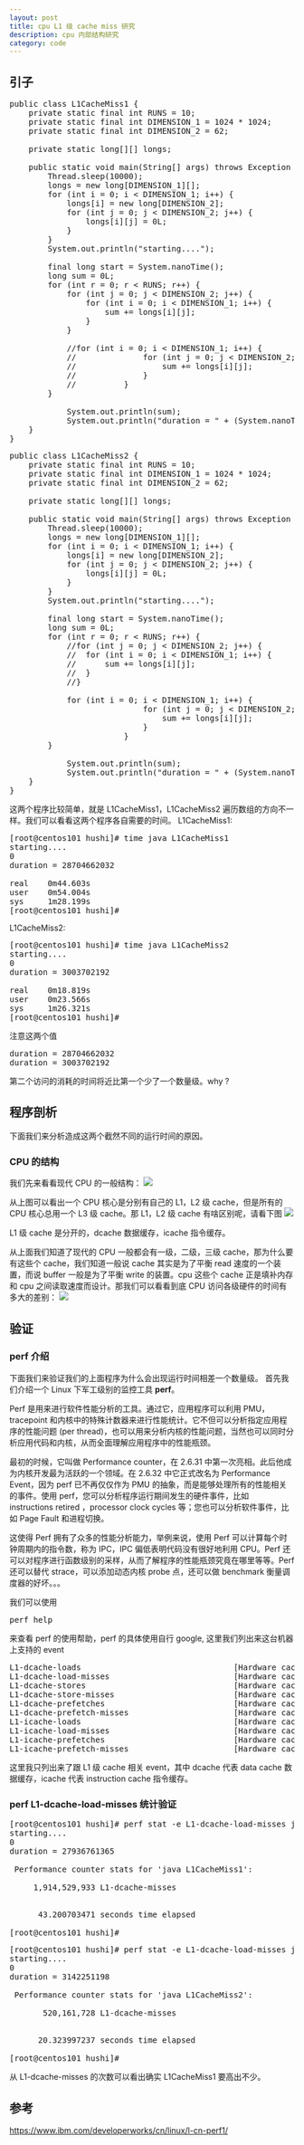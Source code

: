 ```yaml
---
layout: post
title: cpu L1 级 cache miss 研究
description: cpu 内部结构研究
category: code
---
```

## 引子
<pre>
public class L1CacheMiss1 {
	private static final int RUNS = 10;
	private static final int DIMENSION_1 = 1024 * 1024;
	private static final int DIMENSION_2 = 62;

	private static long[][] longs;

	public static void main(String[] args) throws Exception {
		Thread.sleep(10000);
		longs = new long[DIMENSION_1][];
		for (int i = 0; i < DIMENSION_1; i++) {
			longs[i] = new long[DIMENSION_2];
			for (int j = 0; j < DIMENSION_2; j++) {
				longs[i][j] = 0L;
			}
		}
		System.out.println("starting....");

		final long start = System.nanoTime();
		long sum = 0L;
		for (int r = 0; r < RUNS; r++) {
			for (int j = 0; j < DIMENSION_2; j++) {
				for (int i = 0; i < DIMENSION_1; i++) {
					sum += longs[i][j];
				}
			}

			//for (int i = 0; i < DIMENSION_1; i++) {
			//				for (int j = 0; j < DIMENSION_2; j++) {
			//					sum += longs[i][j];
			//				}
			//			}
		}

			System.out.println(sum);
			System.out.println("duration = " + (System.nanoTime() - start));
	}
}
</pre>

<pre>
public class L1CacheMiss2 {
	private static final int RUNS = 10;
	private static final int DIMENSION_1 = 1024 * 1024;
	private static final int DIMENSION_2 = 62;

	private static long[][] longs;

	public static void main(String[] args) throws Exception {
		Thread.sleep(10000);
		longs = new long[DIMENSION_1][];
		for (int i = 0; i < DIMENSION_1; i++) {
			longs[i] = new long[DIMENSION_2];
			for (int j = 0; j < DIMENSION_2; j++) {
				longs[i][j] = 0L;
			}
		}
		System.out.println("starting....");

		final long start = System.nanoTime();
		long sum = 0L;
		for (int r = 0; r < RUNS; r++) {
			//for (int j = 0; j < DIMENSION_2; j++) {
			//	for (int i = 0; i < DIMENSION_1; i++) {
			//		sum += longs[i][j];
			//	}
			//}

			for (int i = 0; i < DIMENSION_1; i++) {
							for (int j = 0; j < DIMENSION_2; j++) {
								sum += longs[i][j];
							}
						}
		}

			System.out.println(sum);
			System.out.println("duration = " + (System.nanoTime() - start));
	}
}
</pre>

这两个程序比较简单，就是  L1CacheMiss1，L1CacheMiss2 遍历数组的方向不一样。我们可以看看这两个程序各自需要的时间。
L1CacheMiss1:

<pre>
[root@centos101 hushi]# time java L1CacheMiss1
starting....
0
duration = 28704662032

real	0m44.603s
user	0m54.004s
sys		1m28.199s
[root@centos101 hushi]#
</pre>

L1CacheMiss2:

<pre>
[root@centos101 hushi]# time java L1CacheMiss2
starting....
0
duration = 3003702192

real	0m18.819s
user	0m23.566s
sys		1m26.321s
[root@centos101 hushi]#
</pre>

注意这两个值
<pre>
duration = 28704662032
duration = 3003702192
</pre>

第二个访问的消耗的时间将近比第一个少了一个数量级。why ?

## 程序剖析
下面我们来分析造成这两个截然不同的运行时间的原因。

### CPU 的结构
我们先来看看现代 CPU 的一般结构：
![](http://7tsy8h.com1.z0.glb.clouddn.com/cpu_cache.jpg)

从上图可以看出一个 CPU 核心是分别有自己的 L1，L2 级 cache，但是所有的 CPU 核心总用一个 L3 级 cache。那 L1，L2 级 cache 有啥区别呢，请看下图
![](http://7tsy8h.com1.z0.glb.clouddn.com/cpu_l1_l2.png)

L1 级 cache 是分开的，dcache 数据缓存，icache 指令缓存。

从上面我们知道了现代的 CPU 一般都会有一级，二级，三级 cache，那为什么要有这些个 cache，我们知道一般说 cache 其实是为了平衡 read 速度的一个装置，而说 buffer 一般是为了平衡 write 的装置。cpu 这些个 cache 正是填补内存和 cpu 之间读取速度而设计。那我们可以看看到底 CPU 访问各级硬件的时间有多大的差别：
![](http://7tsy8h.com1.z0.glb.clouddn.com/cpu_load_time.png)

## 验证

### perf 介绍
下面我们来验证我们的上面程序为什么会出现运行时间相差一个数量级。
首先我们介绍一个 Linux 下军工级别的监控工具 **perf**。

Perf 是用来进行软件性能分析的工具。通过它，应用程序可以利用 PMU，tracepoint 和内核中的特殊计数器来进行性能统计。它不但可以分析指定应用程序的性能问题 (per thread)，也可以用来分析内核的性能问题，当然也可以同时分析应用代码和内核，从而全面理解应用程序中的性能瓶颈。

最初的时候，它叫做 Performance counter，在 2.6.31 中第一次亮相。此后他成为内核开发最为活跃的一个领域。在 2.6.32 中它正式改名为 Performance Event，因为 perf 已不再仅仅作为 PMU 的抽象，而是能够处理所有的性能相关的事件。使用 perf，您可以分析程序运行期间发生的硬件事件，比如 instructions retired ，processor clock cycles 等；您也可以分析软件事件，比如 Page Fault 和进程切换。

这使得 Perf 拥有了众多的性能分析能力，举例来说，使用 Perf 可以计算每个时钟周期内的指令数，称为 IPC，IPC 偏低表明代码没有很好地利用 CPU。Perf 还可以对程序进行函数级别的采样，从而了解程序的性能瓶颈究竟在哪里等等。Perf 还可以替代 strace，可以添加动态内核 probe 点，还可以做 benchmark 衡量调度器的好坏。。。

我们可以使用

<pre>perf help</pre>

来查看 perf 的使用帮助，perf 的具体使用自行 google, 这里我们列出来这台机器上支持的 event

<pre>
L1-dcache-loads                                [Hardware cache event]
L1-dcache-load-misses                          [Hardware cache event]
L1-dcache-stores                               [Hardware cache event]
L1-dcache-store-misses                         [Hardware cache event]
L1-dcache-prefetches                           [Hardware cache event]
L1-dcache-prefetch-misses                      [Hardware cache event]
L1-icache-loads                                [Hardware cache event]
L1-icache-load-misses                          [Hardware cache event]
L1-icache-prefetches                           [Hardware cache event]
L1-icache-prefetch-misses                      [Hardware cache event]
</pre>

这里我只列出来了跟 L1 级 cache 相关 event，其中 dcache 代表 data cache 数据缓存，icache 代表 instruction cache 指令缓存。

### perf L1-dcache-load-misses 统计验证

<pre>
[root@centos101 hushi]# perf stat -e L1-dcache-load-misses java L1CacheMiss1
starting....
0
duration = 27936761365

 Performance counter stats for 'java L1CacheMiss1':

     1,914,529,933 L1-dcache-misses


      43.200703471 seconds time elapsed

[root@centos101 hushi]#
</pre>

<pre>
[root@centos101 hushi]# perf stat -e L1-dcache-load-misses java L1CacheMiss2
starting....
0
duration = 3142251198

 Performance counter stats for 'java L1CacheMiss2':

       520,161,728 L1-dcache-misses


      20.323997237 seconds time elapsed

[root@centos101 hushi]#
</pre>

从 L1-dcache-misses 的次数可以看出确实 L1CacheMiss1 要高出不少。

## 参考
https://www.ibm.com/developerworks/cn/linux/l-cn-perf1/

[-10]:    http://hushi55.github.io/  "-10"
